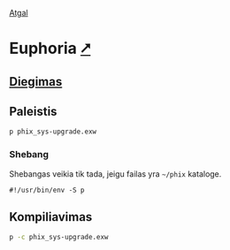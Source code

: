 [Atgal](./readme.md)

# Euphoria [&#x2B67;](http://phix.x10.mx/)

## [Diegimas](../install/phix_readme.md)

## Paleistis

```bash
p phix_sys-upgrade.exw
```

### Shebang

Shebangas veikia tik tada, jeigu failas yra `~/phix` kataloge.

```shebang
#!/usr/bin/env -S p
```

## Kompiliavimas

```bash
p -c phix_sys-upgrade.exw
```
